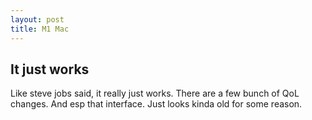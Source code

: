 ```yaml
---
layout: post
title: M1 Mac
---
```


## It just works

Like steve jobs said, it really just works. There are a few bunch of QoL changes. And esp that interface. Just looks kinda old for some reason.
